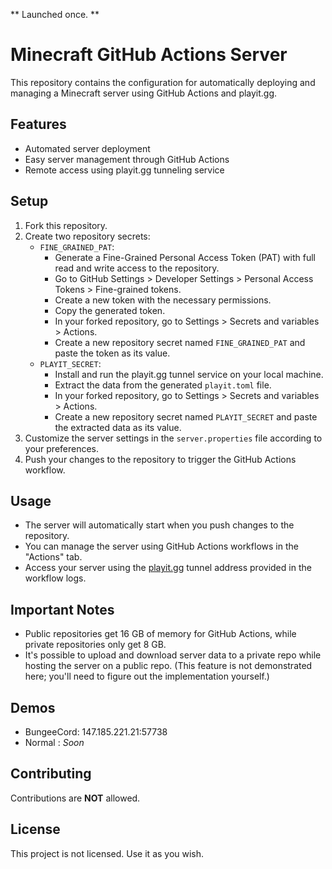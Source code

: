 ** Launched once. **
# Minecraft GitHub Actions Server

This repository contains the configuration for automatically deploying and managing a Minecraft server using GitHub Actions and playit.gg.

## Features

- Automated server deployment
- Easy server management through GitHub Actions
- Remote access using playit.gg tunneling service

## Setup

1. Fork this repository.
2. Create two repository secrets:
   - `FINE_GRAINED_PAT`:
     - Generate a Fine-Grained Personal Access Token (PAT) with full read and write access to the repository.
     - Go to GitHub Settings > Developer Settings > Personal Access Tokens > Fine-grained tokens.
     - Create a new token with the necessary permissions.
     - Copy the generated token.
     - In your forked repository, go to Settings > Secrets and variables > Actions.
     - Create a new repository secret named `FINE_GRAINED_PAT` and paste the token as its value.
   - `PLAYIT_SECRET`:
     - Install and run the playit.gg tunnel service on your local machine.
     - Extract the data from the generated `playit.toml` file.
     - In your forked repository, go to Settings > Secrets and variables > Actions.
     - Create a new repository secret named `PLAYIT_SECRET` and paste the extracted data as its value.
3. Customize the server settings in the `server.properties` file according to your preferences.
4. Push your changes to the repository to trigger the GitHub Actions workflow.

## Usage

- The server will automatically start when you push changes to the repository.
- You can manage the server using GitHub Actions workflows in the "Actions" tab.
- Access your server using the [playit.gg](https://playit.gg) tunnel address provided in the workflow logs.

## Important Notes

- Public repositories get 16 GB of memory for GitHub Actions, while private repositories only get 8 GB.
- It's possible to upload and download server data to a private repo while hosting the server on a public repo. (This feature is not demonstrated here; you'll need to figure out the implementation yourself.)

## Demos

- BungeeCord: 147.185.221.21:57738
- Normal : *Soon*

## Contributing

Contributions are **NOT** allowed.

## License

This project is not licensed. Use it as you wish.
